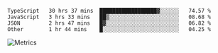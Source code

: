 <!--START_SECTION:waka-->

```text
TypeScript   30 hrs 37 mins  ██████████████████▓░░░░░░   74.57 %
JavaScript   3 hrs 33 mins   ██▒░░░░░░░░░░░░░░░░░░░░░░   08.68 %
JSON         2 hrs 47 mins   █▓░░░░░░░░░░░░░░░░░░░░░░░   06.82 %
Other        1 hr 44 mins    █░░░░░░░░░░░░░░░░░░░░░░░░   04.25 %
```

<!--END_SECTION:waka-->

![Metrics](https://metrics.lecoq.io/TachibanaKimika?template=classic&base.activity=0&base.community=0&base.repositories=0&languages=1&isocalendar=1&isocalendar.duration=half-year&languages.limit=8&languages.sections=most-used&languages.colors=github&languages.threshold=0%25&languages.indepth=false&languages.recent.load=300&languages.recent.days=14&config.timezone=Asia%2FShanghai)
